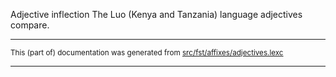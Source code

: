 Adjective inflection
The Luo (Kenya and Tanzania) language adjectives compare.

* * *

<small>This (part of) documentation was generated from [src/fst/affixes/adjectives.lexc](https://github.com/giellalt/lang-luo/blob/main/src/fst/affixes/adjectives.lexc)</small>

---

